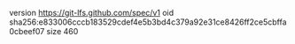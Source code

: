 version https://git-lfs.github.com/spec/v1
oid sha256:e833006cccb183529cdef4e5b3bd4c379a92e31ce8426ff2ce5cbffa0cbeef07
size 460
